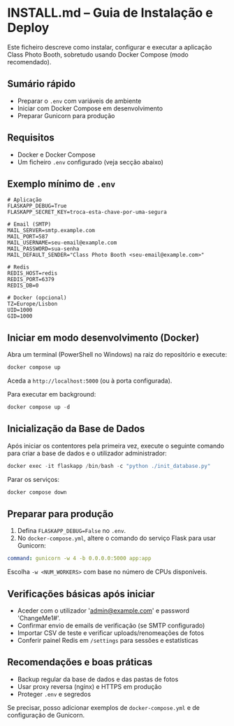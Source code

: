 # INSTALL.md – Guia de Instalação e Deploy

Este ficheiro descreve como instalar, configurar e executar a aplicação Class Photo Booth, sobretudo usando Docker Compose (modo recomendado).

## Sumário rápido

- Preparar o `.env` com variáveis de ambiente
- Iniciar com Docker Compose em desenvolvimento
- Preparar Gunicorn para produção

## Requisitos

- Docker e Docker Compose
- Um ficheiro `.env` configurado (veja secção abaixo)

## Exemplo mínimo de `.env`

```env
# Aplicação
FLASKAPP_DEBUG=True
FLASKAPP_SECRET_KEY=troca-esta-chave-por-uma-segura

# Email (SMTP)
MAIL_SERVER=smtp.example.com
MAIL_PORT=587
MAIL_USERNAME=seu-email@example.com
MAIL_PASSWORD=sua-senha
MAIL_DEFAULT_SENDER="Class Photo Booth <seu-email@example.com>"

# Redis
REDIS_HOST=redis
REDIS_PORT=6379
REDIS_DB=0

# Docker (opcional)
TZ=Europe/Lisbon
UID=1000
GID=1000
```

## Iniciar em modo desenvolvimento (Docker)

Abra um terminal (PowerShell no Windows) na raiz do repositório e execute:

```powershell
docker compose up
```

Aceda a `http://localhost:5000` (ou à porta configurada).

Para executar em background:

```powershell
docker compose up -d
```

## Inicialização da Base de Dados

Após iniciar os contentores pela primeira vez, execute o seguinte comando para criar a base de dados e o utilizador administrador:

```powershell
docker exec -it flaskapp /bin/bash -c "python ./init_database.py"
```

Parar os serviços:

```powershell
docker compose down
```

## Preparar para produção

1. Defina `FLASKAPP_DEBUG=False` no `.env`.
2. No `docker-compose.yml`, altere o comando do serviço Flask para usar Gunicorn:

```yaml
command: gunicorn -w 4 -b 0.0.0.0:5000 app:app
```

Escolha `-w <NUM_WORKERS>` com base no número de CPUs disponíveis.

## Verificações básicas após iniciar

- Aceder com o utilizador 'admin@example.com' e password 'ChangeMe1#'.
- Confirmar envio de emails de verificação (se SMTP configurado)
- Importar CSV de teste e verificar uploads/renomeações de fotos
- Conferir painel Redis em `/settings` para sessões e estatísticas

## Recomendações e boas práticas

- Backup regular da base de dados e das pastas de fotos
- Usar proxy reversa (nginx) e HTTPS em produção
- Proteger `.env` e segredos

Se precisar, posso adicionar exemplos de `docker-compose.yml` e de configuração de Gunicorn.